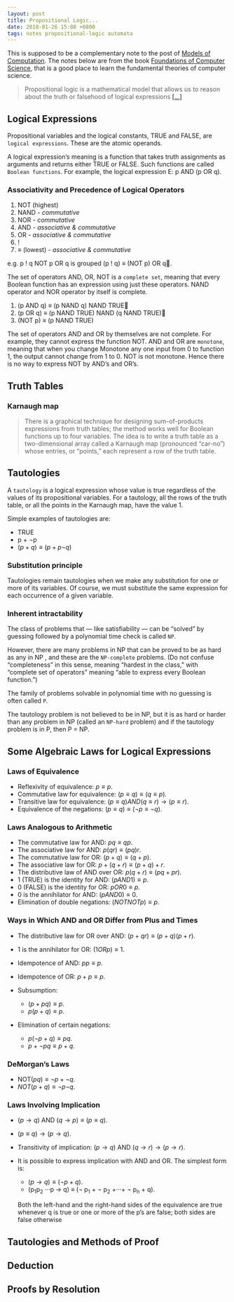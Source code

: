 ```yaml
---
layout: post
title: Propositional Logic...
date: 2018-01-26 15:08 +0800
tags: notes propositional-logic automata
---
```


This is supposed to be a complementary note to the post of [Models of Computation](/models-of-computation).
The notes below are from the book [Foundations of Computer Science](http://i.stanford.edu/~ullman/focs.html),
that is a good place to learn the fundamental theories of computer science.

> Propositional logic is a mathematical model that allows us to reason about the
> truth or falsehood of logical expressions [[...]](http://i.stanford.edu/~ullman/focs/ch12.pdf)

## Logical Expressions

Propositional variables and the logical constants, TRUE and FALSE, are `logical expressions`.
These are the atomic operands.

A logical expression’s meaning is a function that takes truth assignments as arguments and returns either TRUE or FALSE. Such functions are called `Boolean functions`.
For example, the logical expression E: p AND (p OR q).

### Associativity and Precedence of Logical Operators

1. NOT (highest) 
2. NAND - *commutative*
3. NOR - *commutative*
4. AND - *associative & commutative*
5. OR - *associative & commutative*
6. !
7. $\equiv$ (lowest) - *associative & commutative*

e.g. p ! q NOT p OR q is grouped (p ! q) $\equiv$ (NOT p) OR q.

The set of operators AND, OR, NOT is a `complete set`, meaning that
every Boolean function has an expression using just these operators.
NAND operator and NOR operator by itself is complete.

1. (p AND q) $\equiv$ (p NAND q) NAND TRUE
2. (p OR q) $\equiv$ (p NAND TRUE) NAND (q NAND TRUE)
3. (NOT p) $\equiv$ (p NAND TRUE)

The set of operators AND and OR by themselves are not complete.
For example, they cannot express the function NOT.
AND and OR are `monotone`, meaning that when you change Monotone any one input from 0 to function 1, 
the output cannot change from 1 to 0.
NOT is not monotone. Hence there is no way to express NOT by AND’s and OR’s.

## Truth Tables

### Karnaugh map

> There is a graphical technique for designing sum-of-products expressions from truth tables; 
> the method works well for Boolean functions up to four variables. 
> The idea is to write a truth table as a two-dimensional array called a Karnaugh map 
> (pronounced “car-no”) whose entries, or “points,” each represent a row of the truth table.

## Tautologies

A `tautology` is a logical expression whose value is true regardless of the values of its propositional variables.
For a tautology, all the rows of the truth table, or all the points in the Karnaugh map, have the value 1. 

Simple examples of tautologies are:

* TRUE
* p + $\neg$p
* $(p + q) \equiv (p + p \neg q)$

### Substitution principle

Tautologies remain tautologies when we make any substitution for one or more of its variables. 
Of course, we must substitute the same expression for each occurrence of a given variable.

### Inherent intractability

The class of problems that — like satisfiability — can be “solved” by guessing followed by a polynomial time check 
is called `NP`.

However, there are many problems in NP that can be proved to be as hard as any in NP , and these are the `NP-complete` problems.
(Do not confuse “completeness” in this sense, meaning “hardest in the class,” with “complete set of operators” meaning 
“able to express every Boolean function.”)

The family of problems solvable in polynomial time with no guessing is often called `P`.

The tautology problem is not believed to be in NP, but it is as hard or harder than any problem in NP 
(called an `NP-hard` problem) and if the tautology problem is in P, then P = NP.

## Some Algebraic Laws for Logical Expressions

### Laws of Equivalence

* Reflexivity of equivalence: $p \equiv p$.
* Commutative law for equivalence: $(p \equiv q) \equiv (q \equiv p)$.
* Transitive law for equivalence:  $(p \equiv q) AND (q \equiv r) \to (p \equiv r)$.
* Equivalence of the negations: $(p \equiv q) \equiv (\neg p \equiv \neg q)$.

### Laws Analogous to Arithmetic

* The commutative law for AND: $pq \equiv qp$.
* The associative law for AND: $p(qr) \equiv (pq)r$.
* The commutative law for OR: $(p + q) \equiv (q + p)$.
* The associative law for OR: $p + (q + r)  \equiv  (p + q) + r$.
* The distributive law of AND over OR: $p(q + r) \equiv (pq + pr)$.
* 1 (TRUE) is the identity for AND: $(p AND 1) \equiv p$.
* 0 (FALSE) is the identity for OR: $p OR 0 \equiv p$.
* 0 is the annihilator for AND: $(p AND 0) \equiv 0$.
* Elimination of double negations: $(NOT NOT p) \equiv p$.

### Ways in Which AND and OR Differ from Plus and Times

* The distributive law for OR over AND: $(p + qr) \equiv  (p + q)(p + r)$. 
* 1 is the annihilator for OR: $(1 OR p) \equiv 1$.
* Idempotence of AND: $pp \equiv p$.
* Idempotence of OR: $p + p \equiv p$.
* Subsumption:

  * $(p + pq) \equiv p$.
  * $p(p + q) \equiv p$.

* Elimination of certain negations:

  * $p(\neg p + q) \equiv pq$. 
  * $p + \neg p q \equiv p + q$.

### DeMorgan’s Laws

* NOT$(pq) \equiv \neg p + \neg q$.
* $NOT(p + q) \equiv \neg p \neg q$.

### Laws Involving Implication

* $(p \to q)$ AND $(q \to p) \equiv (p \equiv q)$.
* $(p \equiv q)\to(p\to q)$.
* Transitivity of implication: $(p \to q)$ AND $(q \to r) \to (p \to r)$.
* It is possible to express implication with AND and OR. The simplest form is:

  * $(p\to q) \equiv (\neg p + q)$.
  * (p<sub>1</sub>p<sub>2</sub> ···p $\to$ q) $\equiv$ ($\neg$ p<sub>1</sub> + $\neg$ p<sub>2</sub> +···+ $\neg$ p<sub>n</sub> + q).

  Both the left-hand and the right-hand sides of the equivalence are true whenever q is true or one or more of the p’s are false; both sides are false otherwise

## Tautologies and Methods of Proof

## Deduction

## Proofs by Resolution